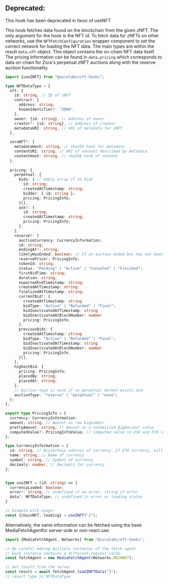 ## __Deprecated:__
This hook has been deprecated in favor of useNFT


This hook fetches data found on the blockchain from the given zNFT. The only argument for the hook is the NFT id. To fetch data for zNFTs on other networks, use the `NFTFetchConfiguration` wrapper component to set the correct network for loading the NFT data.
The main types are within the result `data.nft` object. This object contains the on-chain NFT data itself. The pricing information can be found in `data.pricing` which corresponds to data on-chain for Zora's perpetual zNFT auctions along with the reserve auction functionality.


```ts
import {useZNFT} from "@zoralabs/nft-hooks";

type NFTDataType = {
  nft: {
    id: string, // ID of zNFT
    contract: {
      address: string;
      knownIdentifier?: "ZORA",
    },
    owner: {id: string}, // Address of owner
    creator?: {id: string}, // Address of creator
    metadataURI: string, // URI of metadata for zNFT
  },

  zoraNFT?: {
    metadataHash: string, // sha256 hash for metadata
    contentURI: string, // URI of content described by metadata
    contentHash: string, // sha256 hash of content
  },
  
  pricing: {
    perpetual: {
      bids: { // empty array if no bids
        id: string;
        createdAtTimestamp: string;
        bidder: { id: string };
        pricing: PricingInfo;
      }[],
      ask?: {
        id: string,
        createdAtTimestamp: string;
        pricing: PricingInfo;
      };
    },
    reserve?: {
      auctionCurrency: CurrencyInformation;
      id: string;
      endingAt?: string;
      likelyHasEnded: boolean; // If an auction ended but has not been finalized this will be true.
      reservePrice?: PricingInfo;
      tokenId: string;
      status: "Pending" | "Active" | "Canceled" | "Finished";
      firstBidTime: string;
      duration: string;
      expectedEndTimestamp: string;
      createdAtTimestamp: string;
      finalizedAtTimestamp: string;
      currentBid?: {
        createdAtTimestamp: string
        bidType: "Active" | "Refunded" | "Final";
        bidInactivatedAtTimestamp: string
        bidInactivatedAtBlockNumber: number
        pricing: PricingInfo,
      },
      previousBids: {
        createdAtTimestamp: string
        bidType: "Active" | "Refunded" | "Final";
        bidInactivatedAtTimestamp: string
        bidInactivatedAtBlockNumber: number
        pricing: PricingInfo,
      }[],
    },
    highestBid: {
      pricing: PricingInfo;
      placedBy: string;
      placedAt: string;
    };
    // Auction type is none if no perpetual market exists and
    auctionType: "reserve" | "perpetual" | "none";
  };
};

export type PricingInfo = {
  currency: CurrencyInformation;
  amount: string; // Amount as raw bignumber
  prettyAmount: string; // Amount as a normalized BigDecimal value
  computedValue?: PricingInfoValue; // Computed value in USD and ETH (available from Uniswap API call)
};

type CurrencyInformation = {
  id: string, // Blockchain address of currency. If ETH currency, will be 0x0000000000000000000000000000000000000000
  name: string, // Name of currency
  symbol: string, // Symbol of currency
  decimals: number, // Decimals for currency
};


type useZNFT = (id: string) => {
  currencyLoaded: boolean;
  error?: string; // undefined if no error, string if error
  data?: NFTDataType; // undefined in error or loading states
}

// Example with usage:
const {chainNFT, loading} = useZNFT("2");
```

Alternatively, the same information can be fetched using the base MediaFetchAgentfor server-side or non-react use:

```ts
import {MediaFetchAgent, Networks} from "@zoralabs/nft-hooks";

// Be careful making multiple instances of the fetch agent
// Each instance contains a different request cache.
const fetchAgent = new MediaFetchAgent(Networks.MAINNET);

// Get result from the server
const result = await fetchAgent.loadZNFTData("2");
// result type is NFTDataType
```
